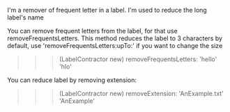 I'm a remover of frequent letter in a label. I'm used to reduce the long label's name 

You can remove frequent letters from the label, for that use removeFrequentsLetters.
This method reduces the label to 3 characters by default, use 'removeFrequentsLetters:upTo:' if you want to change the size
>>> (LabelContractor new) removeFrequentsLetters: 'hello'
'hlo'

You can reduce label by removing extension:
>>> (LabelContractor new) removeExtension: 'AnExample.txt'
'AnExample'